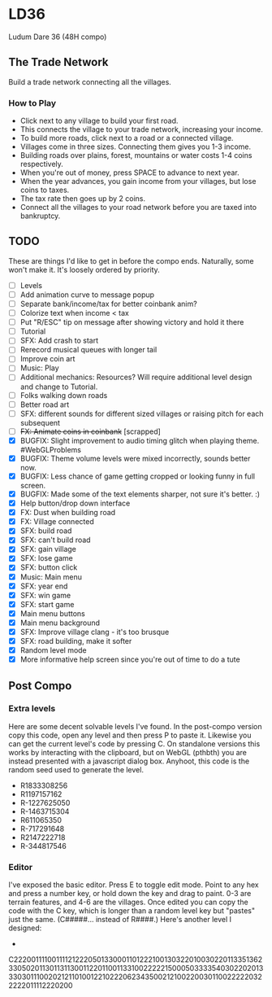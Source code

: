 # LD36
Ludum Dare 36 (48H compo)

## The Trade Network
Build a trade network connecting all the villages.

### How to Play

- Click next to any village to build your first road.
- This connects the village to your trade network, increasing your income.
- To build more roads, click next to a road or a connected village.
- Villages come in three sizes. Connecting them gives you 1-3 income.
- Building roads over plains, forest, mountains or water costs 1-4 coins respectively.
- When you're out of money, press SPACE to advance to next year.
- When the year advances, you gain income from your villages, but lose coins to taxes.
- The tax rate then goes up by 2 coins.
- Connect all the villages to your road network before you are taxed into bankruptcy.

## TODO

These are things I'd like to get in before the compo ends. Naturally, some won't make it. 
It's loosely ordered by priority.
- [ ] Levels
- [ ] Add animation curve to message popup
- [ ] Separate bank/income/tax for better coinbank anim?
- [ ] Colorize text when income < tax
- [ ] Put "R/ESC" tip on message after showing victory and hold it there
- [ ] Tutorial
- [ ] SFX: Add crash to start
- [ ] Rerecord musical queues with longer tail
- [ ] Improve coin art
- [ ] Music: Play
- [ ] Additional mechanics: Resources? Will require additional level design and change to Tutorial.
- [ ] Folks walking down roads
- [ ] Better road art
- [ ] SFX: different sounds for different sized villages or raising pitch for each subsequent
- [ ] ~~FX: Animate coins in coinbank~~ [scrapped]
- [X] BUGFIX: Slight improvement to audio timing glitch when playing theme. #WebGLProblems
- [X] BUGFIX: Theme volume levels were mixed incorrectly, sounds better now.
- [X] BUGFIX: Less chance of game getting cropped or looking funny in full screen.
- [X] BUGFIX: Made some of the text elements sharper, not sure it's better. :)
- [X] Help button/drop down interface
- [X] FX: Dust when building road
- [X] FX: Village connected
- [X] SFX: build road
- [X] SFX: can't build road
- [X] SFX: gain village
- [X] SFX: lose game
- [X] SFX: button click
- [X] Music: Main menu
- [X] SFX: year end
- [X] SFX: win game
- [X] SFX: start game
- [X] Main menu buttons
- [X] Main menu background
- [X] SFX: Improve village clang - it's too brusque
- [X] SFX: road building, make it softer
- [X] Random level mode
- [X] More informative help screen since you're out of time to do a tute

## Post Compo

### Extra levels
Here are some decent solvable levels I've found. In the post-compo version copy this code, 
open any level and then press P to paste it. Likewise you can get the current level's code by pressing C. 
On standalone versions this works by interacting with the clipboard, but on WebGL (pthbth) 
you are instead presented with a javascript dialog box. Anyhoot, this code is the random seed 
used to generate the level. 

- R1833308256
- R1197157162
- R-1227625050
- R-1463715304
- R611065350
- R-717291648
- R2147222718
- R-344817546

### Editor
I've exposed the basic editor. Press E to toggle edit mode. Point to any hex and press a 
number key, or hold down the key and drag to paint. 0-3 are terrain features, and 4-6 are
the villages. Once edited you can copy the code with the C key, which is longer than a 
random level key but "pastes" just the same. (C#####... instead of R####.) Here's another
level I designed:

-
 C222001111001111212220501330001101222100130322010030220113351362330502011301131130011220110011331002222215000503333540302202013330301110020212110100122102220623435002121002200301100222220322222011112220200


